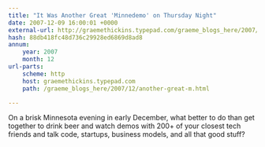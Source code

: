 ```yaml
---
title: "It Was Another Great 'Minnedemo' on Thursday Night"
date: 2007-12-09 16:00:01 +0000
external-url: http://graemethickins.typepad.com/graeme_blogs_here/2007/12/another-great-m.html
hash: 88db418fc48d736c29928ed6869d8ad8
annum:
    year: 2007
    month: 12
url-parts:
    scheme: http
    host: graemethickins.typepad.com
    path: /graeme_blogs_here/2007/12/another-great-m.html

---
```


On a brisk Minnesota evening in early December, what better to do than get together to drink beer and watch demos with 200+ of your closest tech friends and talk code, startups, business models, and all that good stuff?
